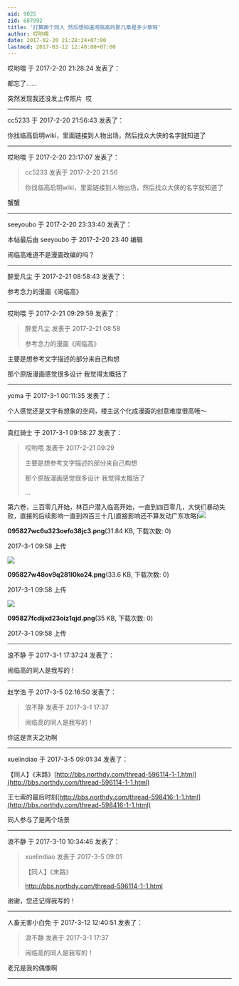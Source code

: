 ```yaml
---
aid: 9025
zid: 687992
title: '打算画个同人 然后想知道闹临高的那几章是多少章呀'
author: 哎哟喂
date: 2017-02-20 21:28:24+07:00
lastmod: 2017-03-12 12:40:00+07:00
---
```


哎哟喂 于 2017-2-20 21:28:24 发表了：

都忘了……

突然发现我还没发上传照片  哎

---------

cc5233 于 2017-2-20 21:56:43 发表了：

你找临高启明wiki，里面链接到人物出场，然后找众大侠的名字就知道了

---------

哎哟喂 于 2017-2-20 23:17:07 发表了：

> cc5233 发表于 2017-2-20 21:56
> 
> 你找临高启明wiki，里面链接到人物出场，然后找众大侠的名字就知道了



蟹蟹

---------

seeyoubo 于 2017-2-20 23:33:40 发表了：

本帖最后由 seeyoubo 于 2017-2-20 23:40 编辑 

闹临高难道不是漫画改编的吗？

---------

醉爱凡尘 于 2017-2-21 08:58:43 发表了：

参考念力的漫画《闹临高》

---------

哎哟喂 于 2017-2-21 09:29:59 发表了：

> 醉爱凡尘 发表于 2017-2-21 08:58
> 
> 参考念力的漫画《闹临高》



主要是想参考文字描述的部分来自己构想

那个原版漫画感觉很多设计 我觉得太概括了

---------

yoma 于 2017-3-1 00:11:35 发表了：

个人感觉还是文字有想象的空间，楼主这个化成漫画的创意难度很高哦～

---------

真红骑士 于 2017-3-1 09:58:27 发表了：

> 哎哟喂 发表于 2017-2-21 09:29
> 
> 主要是想参考文字描述的部分来自己构想
> 
> 那个原版漫画感觉很多设计 我觉得太概括了  
> 
> ...



第六卷，三百零几开始，林百户潜入临高开始，一直到四百零几，大侠们暴动失败，直接的后续影响一直到四百三十几(直接影响还不算发动广东攻略)![](https://mirrors.tuna.tsinghua.edu.cn/osdn/lgqm/72877/095827wc6u323oefo38jc3.png)



**095827wc6u323oefo38jc3.png**(31.84 KB, 下载次数: 0)



2017-3-1 09:58 上传



![](https://mirrors.tuna.tsinghua.edu.cn/osdn/lgqm/72877/095827w48ov9q281l0ko24.png)



**095827w48ov9q281l0ko24.png**(33.6 KB, 下载次数: 0)



2017-3-1 09:58 上传



![](https://mirrors.tuna.tsinghua.edu.cn/osdn/lgqm/72877/095827fcdijxd23oiz1qjd.png)



**095827fcdijxd23oiz1qjd.png**(35 KB, 下载次数: 0)



2017-3-1 09:58 上传

---------

浪不静 于 2017-3-1 17:37:24 发表了：

闹临高的同人是我写的！

---------

赵学浩 于 2017-3-5 02:16:50 发表了：

> 浪不静 发表于 2017-3-1 17:37
> 
> 闹临高的同人是我写的！



你这是贪天之功啊

---------

xuelindiao 于 2017-3-5 09:01:34 发表了：

【同人】《末路》[http://bbs.northdy.com/thread-596114-1-1.html](http://bbs.northdy.com/thread-596114-1-1.html)

王七索的最后时刻[http://bbs.northdy.com/thread-598416-1-1.html](http://bbs.northdy.com/thread-598416-1-1.html)

同人参与了是两个场景

---------

浪不静 于 2017-3-10 10:34:46 发表了：

> xuelindiao 发表于 2017-3-5 09:01
> 
> 【同人】《末路》
> 
> http://bbs.northdy.com/thread-596114-1-1.html



谢谢，您还记得我写的！

---------

人畜无害小白免 于 2017-3-12 12:40:51 发表了：

> 浪不静 发表于 2017-3-1 17:37
> 
> 闹临高的同人是我写的！



老兄是我的偶像啊

---------

